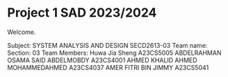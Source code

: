 # Project 1 SAD 2023/2024

Welcome.

Subject: SYSTEM ANALYSIS AND DESIGN  SECD2613-03
Team name:
Section: 03
Team Members:  Huwa Jia Sheng                          A23CS5005
               ABDELRAHMAN OSAMA SAID ABDELMOBDY       A23CS4001
               AHMED KHALID AHMED MOHAMMEDAHMED        A23CS4037
               AMER FITRI BIN JIMMY                    A23CS5041
